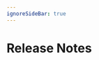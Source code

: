 ```yaml
---
ignoreSideBar: true
---
```


<script setup>
import { data as releases } from '../scripts/releases-content.data.ts'

// replace <h1> for <h2> for each release page
function transformHtml(html) {
  return html.replace(/<h1/g, '<h2').replace(/<\/h1>/g, '</h2>');
}

</script>

# Release Notes

<div v-for="release of releases">
    <div v-html="transformHtml(release.html)"></div>
</div>
